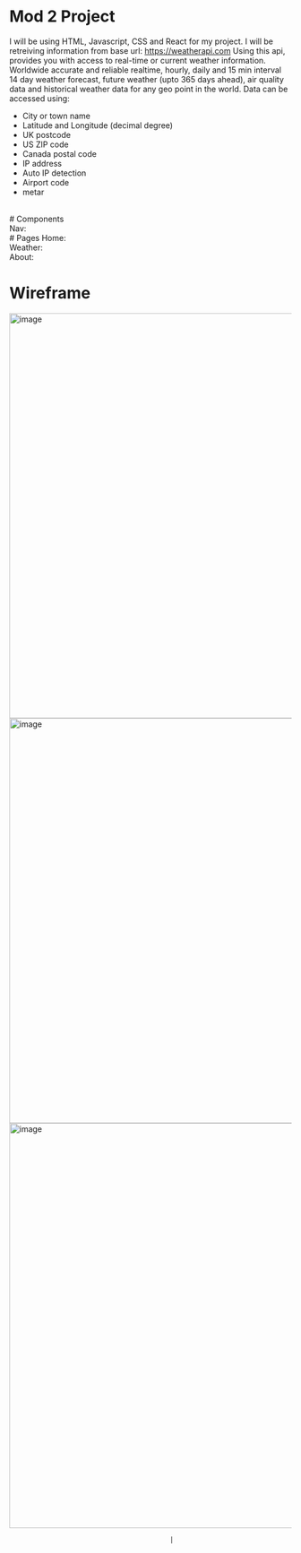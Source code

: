 # Mod 2 Project 
I will be using HTML, Javascript, CSS and React for my project.
I will be retreiving information from base url: https://weatherapi.com
Using this api, provides you with access to real-time or current weather information.
Worldwide accurate and reliable realtime, hourly, daily and 15 min interval 14 day weather forecast, future weather (upto 365 days ahead), air quality data and historical weather data for any geo point in the world. Data can be accessed using:
<ul>
<li>City or town name</li>
<li>Latitude and Longitude (decimal degree)</li>
<li>UK postcode</li>
<li>US ZIP code</li>
<li>Canada postal code</li>
<li>IP address</li>
<li>Auto IP detection</li>
<li>Airport code</li>
<li>metar</li>
</ul>
<br>
# Components
<br>
Nav:
<br>
# Pages
Home:
<br>
Weather:
<br>
About:

# Wireframe 
<img width="723" alt="image" src="https://github.com/chantuff/Mod2Project/assets/78155828/643619e3-5d85-4ee1-b1b0-596c22147cf5">
<img width="723" alt="image" src="https://github.com/chantuff/Mod2Project/assets/78155828/f76ea05a-a47e-47a2-b5e2-3a3d167989e8">
<img width="723" alt="image" src="https://github.com/chantuff/Mod2Project/assets/78155828/e5f784a1-2d34-42a1-a5a7-0362e8824c3b">




                                            |







